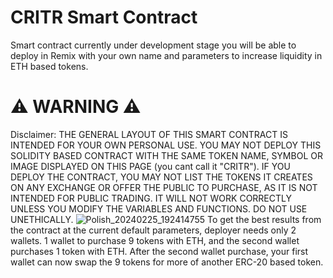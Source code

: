 # CRITR Smart Contract
Smart contract currently under development stage you will be able to deploy in Remix with your own name and parameters to increase liquidity in ETH based tokens.
# ⚠️ WARNING ⚠️ 
Disclaimer:
THE GENERAL LAYOUT OF THIS SMART CONTRACT IS INTENDED FOR YOUR OWN PERSONAL USE. YOU MAY NOT DEPLOY THIS SOLIDITY BASED CONTRACT WITH THE SAME TOKEN NAME, SYMBOL OR IMAGE DISPLAYED ON THIS PAGE (you cant call it "CRITR"). IF YOU DEPLOY THE CONTRACT, YOU MAY NOT LIST THE TOKENS IT CREATES ON ANY EXCHANGE OR OFFER THE PUBLIC TO PURCHASE, AS IT IS NOT INTENDED FOR PUBLIC TRADING. IT WILL NOT WORK CORRECTLY UNLESS YOU MODIFY THE VARIABLES AND FUNCTIONS. DO NOT USE UNETHICALLY. 
![Polish_20240225_192414755](https://github.com/taurusloathe/CRITR-Token/assets/110080228/2343bf36-819d-4651-b169-b8cdf7caa281)
To get the best results from the contract at the current default parameters, deployer needs only 2 wallets. 1 wallet to purchase 9 tokens with ETH, and the second wallet purchases 1 token with ETH. After the second wallet purchase, your first wallet can now swap the 9 tokens for more of another ERC-20 based token.
